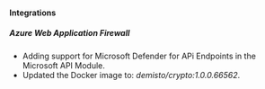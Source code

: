 
#### Integrations

##### Azure Web Application Firewall

- Adding support for Microsoft Defender for APi Endpoints in the Microsoft API Module.
- Updated the Docker image to: *demisto/crypto:1.0.0.66562*.
